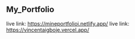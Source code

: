 ## My_Portfolio
live link:  https://mineportfolioi.netlify.app/
live link: https://vincentaigboje.vercel.app/
